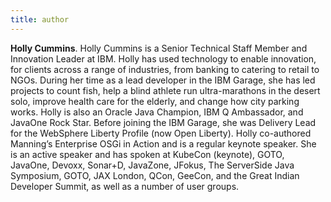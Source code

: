 ```yaml
---
title: author
---
```


**Holly Cummins**. Holly Cummins is a Senior Technical Staff Member and Innovation Leader at IBM. Holly has used technology to enable innovation, for clients across a range of industries, from banking to catering to retail to NGOs. During her time as a lead developer in the IBM Garage, she has led projects to count fish, help a blind athlete run ultra-marathons in the desert solo, improve health care for the elderly, and change how city parking works. Holly is also an Oracle Java Champion, IBM Q Ambassador, and JavaOne Rock Star. Before joining the IBM Garage, she was Delivery Lead for the WebSphere Liberty Profile (now Open Liberty). Holly co-authored Manning’s Enterprise OSGi in Action and is a regular keynote speaker. She is an active speaker and has spoken at KubeCon (keynote), GOTO, JavaOne, Devoxx, Sonar+D, JavaZone, JFokus, The ServerSide Java Symposium, GOTO, JAX London, QCon, GeeCon, and the Great Indian Developer Summit, as well as a number of user groups.
